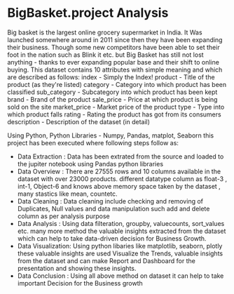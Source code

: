 # BigBasket.project Analysis

Big basket is the largest online grocery supermarket in India. It Was launched somewhere around in 2011 since then they have been expanding their business. Though some new competitors have been able to set their foot in the nation such as Blink it etc. but Big Basket has still not lost anything - thanks to ever expanding popular base and their shift to online buying.
This dataset contains 10 attributes with simple meaning and which are described as follows:
index - Simply the Index!
product - Title of the product (as they&#39;re listed)
category - Category into which product has been classified
sub_category - Subcategory into which product has been kept
brand - Brand of the product
sale_price - Price at which product is being sold on the site
market_price - Market price of the product
type - Type into which product falls
rating - Rating the product has got from its consumers
description - Description of the dataset (in detail)

Using Python, Python Libraries - Numpy, Pandas, matplot, Seaborn this project has been executed where following steps follow as:
- Data Extraction : Data has been extrated from the source and loaded to the jupiter notebook using Pandas python libraries
- Data Overview : There are 27555 rows and 10 columns available in the dataset with over 23000 products. different datatype column as float-3 , int-1, Object-6 and knows above memory space taken by the dataset , many stastics like mean, countetc.
- Data Cleaning : Data cleaning include checking and removing of Duplicates, Null values and data manipulation such add and delete column as per analysis purpose
- Data Analysis : Using data filteration, groupby, valuecounts, sort_values etc. many more method the valuable insights extracted from the dataset which can help to take data-driven decision for Business Growth.
- Data Visualization: Using python libaries like matplotlib, seaborn, plotly these valuable insights are used Visualize the Trends, valuable insights from the dataset and can make Report and Dashboard for the presentation and showing these insights.
- Data Conclusion : Using all above method on dataset it can help to take important Decision for the Business growth
